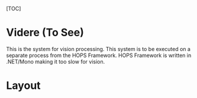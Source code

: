 [TOC]

Videre (To See)
===============

This is the system for vision processing. This system is to be executed on a 
separate process from the HOPS Framework. HOPS Framework is written in .NET/Mono 
making it too slow for vision.
 


Layout
======

